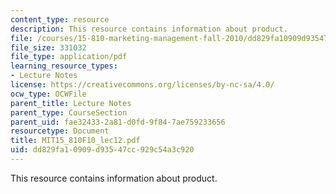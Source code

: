 ```yaml
---
content_type: resource
description: This resource contains information about product.
file: /courses/15-810-marketing-management-fall-2010/dd829fa10909d93547cc929c54a3c920_MIT15_810F10_lec12.pdf
file_size: 331032
file_type: application/pdf
learning_resource_types:
- Lecture Notes
license: https://creativecommons.org/licenses/by-nc-sa/4.0/
ocw_type: OCWFile
parent_title: Lecture Notes
parent_type: CourseSection
parent_uid: fae32433-2a81-d0fd-9f84-7ae759233656
resourcetype: Document
title: MIT15_810F10_lec12.pdf
uid: dd829fa1-0909-d935-47cc-929c54a3c920
---
```

This resource contains information about product.